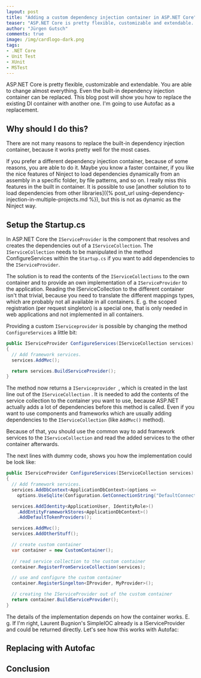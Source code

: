 ```yaml
---
layout: post
title: "Adding a custom dependency injection container in ASP.NET Core"
teaser: "ASP.NET Core is pretty flexible, customizable and extendable. You are able to change almost everything. Even the built-in dependency injection container can be replaced. If you prefer a different dependency injection container, because of some reasons, you are able to do it. This blog post will show you how to replace the existing DI container with another one. I'm going to use Autofac as a replacement."
author: "Jürgen Gutsch"
comments: true
image: /img/cardlogo-dark.png
tags: 
- .NET Core
- Unit Test
- XUnit
- MSTest
---
```


ASP.NET Core is pretty flexible, customizable and extendable. You are able to change almost everything. Even the built-in dependency injection container can be replaced. This blog post will show you how to replace the existing DI container with another one. I'm going to use Autofac as a replacement.

## Why should I do this?

There are not many reasons to replace the built-in dependency injection container, because it works pretty well for the most cases. 

If you prefer a different dependency injection container, because of some reasons, you are able to do it. Maybe you know a faster container, if you like the nice features of Ninject to load dependencies dynamically from an assembly in a specific folder, by file patterns, and so on. I really miss this features in the built in container. It is possible to use [another solution to to load dependencies from other libraries]({% post_url using-dependency-injection-in-multiple-projects.md %}), but this is not as dynamic as the Ninject way.

## Setup the Startup.cs

In ASP.NET Core the `IServiceProvider` is the component that resolves and creates the dependencies out of a `IServiceCollection`. The `IServiceCollection` needs to be manipulated in the method ConfigureServices within the `Startup.cs` if you want to add dependencies to the `IServiceProvider`.

The solution is to read the contents of the `IServiceCollections` to the own container and to provide an own implementation of a `IServiceProvider` to the application. Reading the IServiceCollection to the different container isn't that trivial, because you need to translate the different mappings types, which are probably not all available in all containers. E. g. the scoped registration (per request singleton) is a special one, that is only needed in web applications and not implemented in all containers. 

Providing a custom `IServiceprovider` is possible by changing the method `ConfigureServices` a little bit:

~~~ csharp
public IServiceProvider ConfigureServices(IServiceCollection services)
{
  // Add framework services.
  services.AddMvc();

  return services.BuildServiceProvider();
}
~~~

The method now returns a `IServiceprovider `, which is created in the last line out of the `IServiceCollection` . It is needed to add the contents of the service collection to the container you want to use, because ASP.NET actually adds a lot of dependencies before this method is called. Even if you want to use components and frameworks which are usually adding dependencies to the `IServiceCollection` (like `AddMvc()` method). 

Because of that, you should use the common way to add framework services to the `IServiceCollection` and read the added services to the other container afterwards.

The next lines with dummy code, shows you how the implementation could be look like:

~~~ csharp
public IServiceProvider ConfigureServices(IServiceCollection services)
{
  // Add framework services.  
  services.AddDbContext<ApplicationDbContext>(options =>
    options.UseSqlite(Configuration.GetConnectionString("DefaultConnection")));

  services.AddIdentity<ApplicationUser, IdentityRole>()
    .AddEntityFrameworkStores<ApplicationDbContext>()
    .AddDefaultTokenProviders();

  services.AddMvc();
  services.AddOtherStuff();

  // create custom container
  var container = new CustomContainer();
  
  // read service collection to the custom container
  container.RegisterFromServiceCollection(services);

  // use and configure the custom container
  container.RegisterSingelton<IProvider, MyProvider>();

  // creating the IServiceProvider out of the custom container
  return container.BuildServiceProvider();
}
~~~

The details of the implementation depends on how the container works. E. g. If I'm right, Laurent Bugnion's SimpleIOC already is a IServiceProvider and could be returned directly. Let's see how this works with Autofac:

## Replacing with Autofac





## Conclusion

